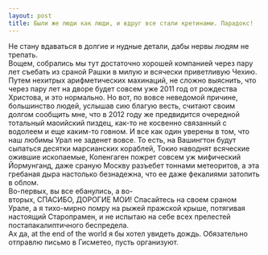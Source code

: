 ```yaml
---
layout: post
title: Были же люди как люди, и вдруг все стали кретинами. Парадокс!
---
```


Не стану вдаваться в долгие и нудные детали, дабы нервы людям не трепать.  
Вощем,&nbsp;собрались мы тут достаточно хорошей компанией через пару лет съебать из сраной Рашки в милую и всячески приветливую Чехию. Путем нехитрых арифметических махинаций,&nbsp;не сложно выяснить,&nbsp;что через пару лет на дворе будет совсем уже 2011 год от рождества Христова, и это нормально. Но вот,&nbsp;по вовсе неведомой причине, большинство людей,&nbsp;услышав сию благую весть, считают своим долгом сообщить мне, что в 2012 году же предвидится очередной тотальный маоийский пиздец,&nbsp;как-то не косвенно связанный с водолеем и еще каким-то говном. И все как один уверены в том,&nbsp;что наш любимы Урал не заденет вовсе. То есть, на Вашингтон будут сыпаться десятки марсианских кораблей,&nbsp;Токио наводнят всяческие ожившие ископаемые, Копенгаген пожрет совсем уж мифический Йормунганд,&nbsp;даже сраную Москву разъебет тоннами метеоритов,&nbsp;а эта гребаная дыра настолько безнадежна,&nbsp;что ее даже фекалиями затопить в облом.  
Во-первых,&nbsp;вы все ебанулись, а во-вторых,&nbsp;СПАСИБО,&nbsp;ДОРОГИЕ&nbsp;МОИ!&nbsp;Спасайтесь на своем сраном Урале,&nbsp;а я тихо-мирно помру на рыжей пражской крыше,&nbsp;потягивая настоящий Старопрамен, и не испытаю на себе всех прелестей постапакалиптичного беспредела.  
Ах да,&nbsp;at the end of the world я бы хотел увидеть дождь. Обязательно отправлю письмо в Гисметео,&nbsp;пусть организуют.

